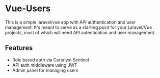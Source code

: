 # Vue-Users

This is a simple laravel/vue app with API authentication and user management. It's meant to serve as a starting point for your Laravel/Vue projects, most of which will need API autentication and user management.

## Features
- Role based auth via Cartalyst Sentinel
- API auth middleware using JWT
- Admin panel for managing users